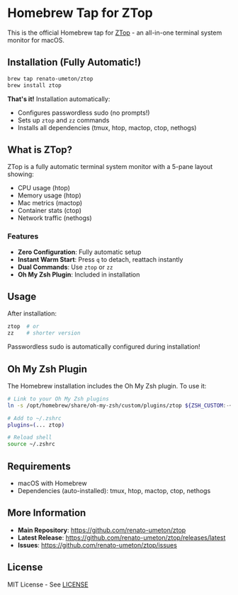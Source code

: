 # Homebrew Tap for ZTop

This is the official Homebrew tap for [ZTop](https://github.com/renato-umeton/ztop) - an all-in-one terminal system monitor for macOS.

## Installation (Fully Automatic!)

```bash
brew tap renato-umeton/ztop
brew install ztop
```

**That's it!** Installation automatically:
- Configures passwordless sudo (no prompts!)
- Sets up `ztop` and `zz` commands
- Installs all dependencies (tmux, htop, mactop, ctop, nethogs)

## What is ZTop?

ZTop is a fully automatic terminal system monitor with a 5-pane layout showing:
- CPU usage (htop)
- Memory usage (htop)
- Mac metrics (mactop)
- Container stats (ctop)
- Network traffic (nethogs)

### Features

- **Zero Configuration**: Fully automatic setup
- **Instant Warm Start**: Press `q` to detach, reattach instantly
- **Dual Commands**: Use `ztop` or `zz`
- **Oh My Zsh Plugin**: Included in installation

## Usage

After installation:

```bash
ztop  # or
zz    # shorter version
```

Passwordless sudo is automatically configured during installation!

## Oh My Zsh Plugin

The Homebrew installation includes the Oh My Zsh plugin. To use it:

```bash
# Link to your Oh My Zsh plugins
ln -s /opt/homebrew/share/oh-my-zsh/custom/plugins/ztop ${ZSH_CUSTOM:-~/.oh-my-zsh/custom}/plugins/ztop

# Add to ~/.zshrc
plugins=(... ztop)

# Reload shell
source ~/.zshrc
```

## Requirements

- macOS with Homebrew
- Dependencies (auto-installed): tmux, htop, mactop, ctop, nethogs

## More Information

- **Main Repository**: https://github.com/renato-umeton/ztop
- **Latest Release**: https://github.com/renato-umeton/ztop/releases/latest
- **Issues**: https://github.com/renato-umeton/ztop/issues

## License

MIT License - See [LICENSE](https://github.com/renato-umeton/ztop/blob/main/LICENSE)
